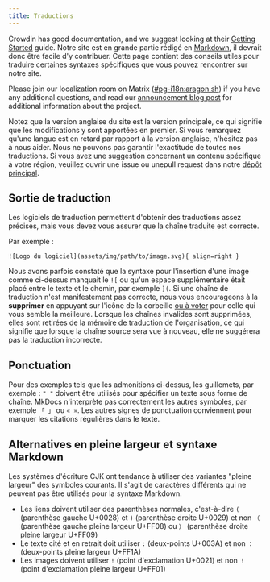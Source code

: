 ```yaml
---
title: Traductions
---
```


Crowdin has good documentation, and we suggest looking at their [Getting Started](https://support.crowdin.com/crowdin-intro) guide. Notre site est en grande partie rédigé en [Markdown](https://en.wikipedia.org/wiki/Markdown), il devrait donc être facile d'y contribuer. Cette page contient des conseils utiles pour traduire certaines syntaxes spécifiques que vous pouvez rencontrer sur notre site.

Please join our localization room on Matrix ([#pg-i18n:aragon.sh](https://matrix.to/#/%23pg-i18n:aragon.sh)) if you have any additional questions, and read our [announcement blog post](https://blog.privacyguides.org/2023/02/26/i18n-announcement) for additional information about the project.

Notez que la version anglaise du site est la version principale, ce qui signifie que les modifications y sont apportées en premier. Si vous remarquez qu'une langue est en retard par rapport à la version anglaise, n'hésitez pas à nous aider. Nous ne pouvons pas garantir l'exactitude de toutes nos traductions. Si vous avez une suggestion concernant un contenu spécifique à votre région, veuillez ouvrir une issue ou unepull request dans notre [dépôt principal](https://github.com/privacyguides/privacyguides.org).

## Sortie de traduction

Les logiciels de traduction permettent d'obtenir des traductions assez précises, mais vous devez vous assurer que la chaîne traduite est correcte.

Par exemple :

```text
![Logo du logiciel](assets/img/path/to/image.svg){ align=right }
```

Nous avons parfois constaté que la syntaxe pour l'insertion d'une image comme ci-dessus manquait le `![` ou qu'un espace supplémentaire était placé entre le texte et le chemin, par exemple `](`. Si une chaîne de traduction n'est manifestement pas correcte, nous vous encourageons à la **supprimer** en appuyant sur l'icône de la corbeille [ou à voter](https://support.crowdin.com/enterprise/getting-started-for-volunteers/#voting-view) pour celle qui vous semble la meilleure. Lorsque les chaînes invalides sont supprimées, elles sont retirées de la [mémoire de traduction](https://support.crowdin.com/enterprise/translation-memory) de l'organisation, ce qui signifie que lorsque la chaîne source sera vue à nouveau, elle ne suggérera pas la traduction incorrecte.

## Ponctuation

Pour des exemples tels que les admonitions ci-dessus, les guillemets, par exemple : `" "` doivent être utilisés pour spécifier un texte sous forme de chaîne. MkDocs n'interprète pas correctement les autres symboles, par exemple `「 」` ou `« »`. Les autres signes de ponctuation conviennent pour marquer les citations régulières dans le texte.

## Alternatives en pleine largeur et syntaxe Markdown

Les systèmes d'écriture CJK ont tendance à utiliser des variantes "pleine largeur" des symboles courants. Il s'agit de caractères différents qui ne peuvent pas être utilisés pour la syntaxe Markdown.

- Les liens doivent utiliser des parenthèses normales, c'est-à-dire `(` (parenthèse gauche U+0028) et `)` (parenthèse droite U+0029) et non `（` (parenthèse gauche pleine largeur U+FF08) ou `）` (parenthèse droite pleine largeur U+FF09)
- Le texte cité et en retrait doit utiliser `:` (deux-points U+003A) et non `：` (deux-points pleine largeur U+FF1A)
- Les images doivent utiliser `!` (point d'exclamation U+0021) et non `！` (point d'exclamation pleine largeur U+FF01)
